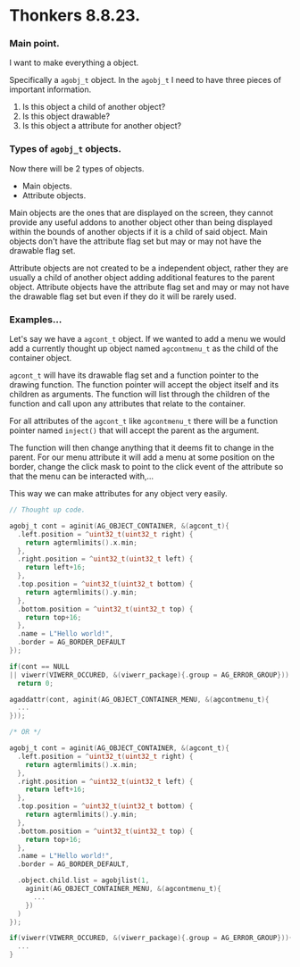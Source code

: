 # Thonkers 8.8.23.

### Main point.

I want to make everything a object.

Specifically a ```agobj_t``` object.
In the ```agobj_t``` I need to have three pieces of important information.

  1. Is this object a child of another object?
  2. Is this object drawable?
  3. Is this object a attribute for another object?

### Types of ```agobj_t``` objects.

Now there will be 2 types of objects.
- Main objects.
- Attribute objects.

Main objects are the ones that are displayed on the screen, they cannot provide any useful addons to another object other than being displayed
within the bounds of another objects if it is a child of said object.
Main objects don't have the attribute flag set but may or may not have the drawable flag set.

Attribute objects are not created to be a independent object, rather they are usually a child of another object adding additional features to the parent object. Attribute objects have the attribute flag set and may or may not have the drawable flag set but even if they do it will be rarely used.

### Examples...
Let's say we have a ```agcont_t``` object. If we wanted to add a menu 
we would add a currently thought up object named ```agcontmenu_t``` as the child of the container object.

```agcont_t``` will have its drawable flag set and a function pointer to the drawing function. The function pointer will accept the object itself and its children as arguments. The function will list through the children of the function and call upon any attributes that relate to the container.

For all attributes of the ```agcont_t``` like ```agcontmenu_t``` there will be a function pointer named ```inject()``` that will accept the parent as the argument.

The function will then change anything that it deems fit to change in the parent. For our menu attribute it will add a menu at some position on the border, change the click mask to point to the click event of the attribute so that the menu can be interacted with,...

This way we can make attributes for any object very easily.

```C
// Thought up code.

agobj_t cont = aginit(AG_OBJECT_CONTAINER, &(agcont_t){
  .left.position = ^uint32_t(uint32_t right) {
    return agtermlimits().x.min;
  },
  .right.position = ^uint32_t(uint32_t left) {
    return left+16;
  },
  .top.position = ^uint32_t(uint32_t bottom) {
    return agtermlimits().y.min;
  },
  .bottom.position = ^uint32_t(uint32_t top) {
    return top+16;
  },
  .name = L"Hello world!",
  .border = AG_BORDER_DEFAULT
});

if(cont == NULL 
|| viwerr(VIWERR_OCCURED, &(viwerr_package){.group = AG_ERROR_GROUP}))
  return 0;

agaddattr(cont, aginit(AG_OBJECT_CONTAINER_MENU, &(agcontmenu_t){
  ...
}));

/* OR */

agobj_t cont = aginit(AG_OBJECT_CONTAINER, &(agcont_t){
  .left.position = ^uint32_t(uint32_t right) {
    return agtermlimits().x.min;
  },
  .right.position = ^uint32_t(uint32_t left) {
    return left+16;
  },
  .top.position = ^uint32_t(uint32_t bottom) {
    return agtermlimits().y.min;
  },
  .bottom.position = ^uint32_t(uint32_t top) {
    return top+16;
  },
  .name = L"Hello world!",
  .border = AG_BORDER_DEFAULT,

  .object.child.list = agobjlist(1, 
    aginit(AG_OBJECT_CONTAINER_MENU, &(agcontmenu_t){
      ...
    })
  )
});

if(viwerr(VIWERR_OCCURED, &(viwerr_package){.group = AG_ERROR_GROUP})){
  ...
}

```
